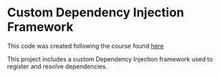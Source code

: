# Custom Dependency Injection Framework

This code was created following the course found [here](https://dometrain.com/course/from-zero-to-hero-dependency-injection-in-net/)

This project includes a custom Dependency Injection framework used to register and resolve dependencies.